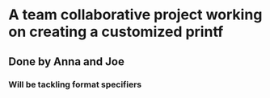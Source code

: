 <h1>A team collaborative project working on creating a customized printf </h1>
<h2>Done by Anna and Joe</h2>
<h3> Will be tackling format specifiers</h3>
